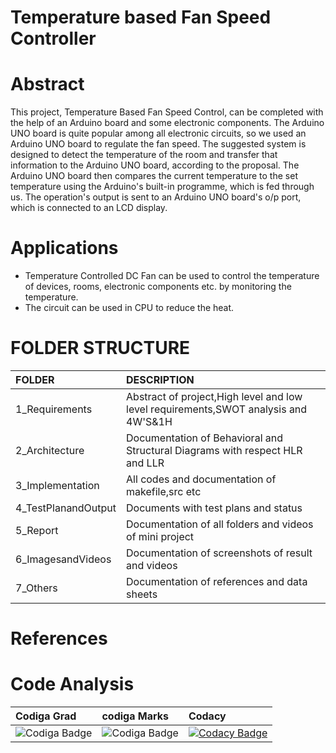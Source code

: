 # Temperature based Fan Speed Controller
# Abstract 
This project, Temperature Based Fan Speed Control, can be completed with the help of an Arduino board and some electronic components. The Arduino UNO board is quite popular among all electronic circuits, so we used an Arduino UNO board to regulate the fan speed. The suggested system is designed to detect the temperature of the room and transfer that information to the Arduino UNO board, according to the proposal. The Arduino UNO board then compares the current temperature to the set temperature using the Arduino's built-in programme, which is fed through us. The operation's output is sent to an Arduino UNO board's o/p port, which is connected to an LCD display.

# Applications
* Temperature Controlled DC Fan can be used to control the temperature of devices, rooms, electronic components etc. by monitoring the temperature.
* The circuit can be used in CPU to reduce the heat.

# FOLDER STRUCTURE
|FOLDER|	DESCRIPTION                                                                              |
|:-----|:------------------------------------------------------------------------------------------|
|1_Requirements|Abstract of project,High level and low level requirements,SWOT analysis and 4W'S&1H|
|2_Architecture|Documentation of Behavioral and Structural Diagrams with respect HLR and LLR       |
|3_Implementation|All codes and documentation of makefile,src etc                                  |
|4_TestPlanandOutput|	Documents with test plans and status                                         |
|5_Report|	Documentation of all folders and videos of mini project                                |
|6_ImagesandVideos|	Documentation of screenshots of result and videos                              |
|7_Others|	Documentation of references and data sheets                                            |

# References

# Code Analysis
|Codiga Grad                                                    |codiga Marks                                                  |Codacy          |
|:--------------------------------------------------------------|:-------------------------------------------------------------|:---------------|
|![Codiga Badge](https://api.codiga.io/project/31637/status/svg)|![Codiga Badge](https://api.codiga.io/project/31637/score/svg)|[![Codacy Badge](https://app.codacy.com/project/badge/Grade/7190cdb6b2a944b384f38804313288dd)](https://www.codacy.com/gh/Nirmala-vijapur/M2-EmbSys/dashboard?utm_source=github.com&amp;utm_medium=referral&amp;utm_content=Nirmala-vijapur/M2-EmbSys&amp;utm_campaign=Badge_Grade)                           |

